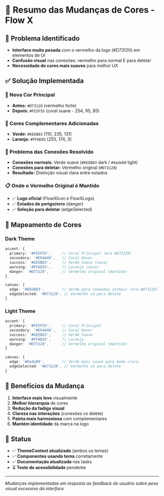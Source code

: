  # 🎨 Resumo das Mudanças de Cores - Flow X

## 🚨 Problema Identificado
- **Interface muito pesada** com o vermelho da logo (#D73120) em elementos de UI
- **Confusão visual** nas conexões: vermelho para normal E para deletar
- **Necessidade de cores mais suaves** para melhor UX

## ✅ Solução Implementada

### 🎯 Nova Cor Principal
- **Antes:** `#D73120` (vermelho forte)
- **Depois:** `#FE5F55` (coral suave - 254, 95, 85)

### 🌈 Cores Complementares Adicionadas
- **Verde:** `#6EEB83` (110, 235, 131)
- **Laranja:** `#FFAE03` (255, 174, 3)

### 🔗 Problema das Conexões Resolvido
- **Conexões normais:** Verde suave (`#6EEB83` dark / `#4ade80` light)
- **Conexões para deletar:** Vermelho original (`#D73120`)
- **Resultado:** Distinção visual clara entre estados

### 📋 Onde o Vermelho Original é Mantido
- ✅ **Logo oficial** (FlowXIcon e FlowXLogo)
- ✅ **Estados de perigo/erro** (danger)
- ✅ **Seleção para deletar** (edgeSelected)

## 🎨 Mapeamento de Cores

### Dark Theme
```typescript
accent: {
  primary: '#FE5F55',     // Coral Principal (era #D73120)
  secondary: '#E94A40',   // Coral Hover 
  success: '#6EEB83',     // Verde Suave (nova)
  warning: '#FFAE03',     // Laranja (nova)
  danger: '#D73120',      // Vermelho original (mantido)
}

canvas: {
  edge: '#6EEB83',        // Verde para conexões normais (era #D73120)
  edgeSelected: '#D73120', // Vermelho só para delete
}
```

### Light Theme
```typescript
accent: {
  primary: '#FE5F55',     // Coral Principal
  secondary: '#E94A40',   // Coral Hover
  success: '#6EEB83',     // Verde Suave
  warning: '#FFAE03',     // Laranja
  danger: '#D73120',      // Vermelho original (mantido)
}

canvas: {
  edge: '#4ade80',        // Verde mais suave para modo claro
  edgeSelected: '#D73120', // Vermelho só para delete
}
```

## 🎯 Benefícios da Mudança
1. **Interface mais leve** visualmente
2. **Melhor hierarquia** de cores
3. **Redução da fadiga visual** 
4. **Clareza nas interações** (conexões vs delete)
5. **Paleta mais harmoniosa** com complementares
6. **Mantém identidade** da marca na logo

## 🚀 Status
- ✅ **ThemeContext atualizado** (ambos os temas)
- ✅ **Componentes usando tema** corretamente
- ✅ **Documentação atualizada** nas tasks
- ⏳ **Teste de acessibilidade** pendente

---
*Mudanças implementadas em resposta ao feedback do usuário sobre peso visual excessivo da interface*